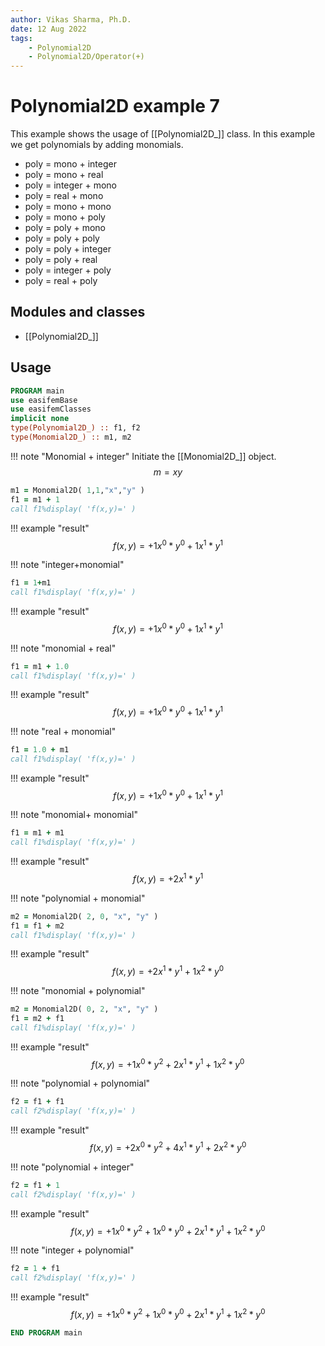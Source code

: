```yaml
---
author: Vikas Sharma, Ph.D.
date: 12 Aug 2022
tags:
    - Polynomial2D
    - Polynomial2D/Operator(+)
---
```


# Polynomial2D example 7

This example shows the usage of [[Polynomial2D_]] class. In this example we get polynomials by adding monomials.

- poly = mono + integer
- poly = mono + real
- poly = integer + mono
- poly = real + mono
- poly = mono + mono
- poly = mono + poly
- poly = poly + mono
- poly = poly + poly
- poly = poly + integer
- poly = poly + real
- poly = integer + poly
- poly = real + poly

## Modules and classes

- [[Polynomial2D_]]

## Usage

```fortran
PROGRAM main
use easifemBase
use easifemClasses
implicit none
type(Polynomial2D_) :: f1, f2
type(Monomial2D_) :: m1, m2
```

!!! note "Monomial + integer"
Initiate the [[Monomial2D_]] object.
$$
m=xy
$$

```fortran
m1 = Monomial2D( 1,1,"x","y" )
f1 = m1 + 1
call f1%display( 'f(x,y)=' )
```

!!! example "result"
$$
f(x,y)=+1x^0*y^0+1x^1*y^1
$$

!!! note "integer+monomial"

```fortran
f1 = 1+m1
call f1%display( 'f(x,y)=' )
```

!!! example "result"
$$
f(x,y)=+1x^0*y^0+1x^1*y^1
$$

!!! note "monomial + real"

```fortran
f1 = m1 + 1.0
call f1%display( 'f(x,y)=' )
```

!!! example "result"
$$
f(x,y)=+1x^0*y^0+1x^1*y^1
$$

!!! note "real + monomial"

```fortran
f1 = 1.0 + m1
call f1%display( 'f(x,y)=' )
```

!!! example "result"
$$
f(x,y)=+1x^0*y^0+1x^1*y^1
$$

!!! note "monomial+ monomial"

```fortran
f1 = m1 + m1
call f1%display( 'f(x,y)=' )
```

!!! example "result"
$$
f(x,y)=+2x^1*y^1
$$

!!! note "polynomial + monomial"

```fortran
m2 = Monomial2D( 2, 0, "x", "y" )
f1 = f1 + m2
call f1%display( 'f(x,y)=' )
```

!!! example "result"
$$
f(x,y)=+2x^1*y^1+1x^2*y^0
$$

!!! note "monomial + polynomial"

```fortran
m2 = Monomial2D( 0, 2, "x", "y" )
f1 = m2 + f1
call f1%display( 'f(x,y)=' )
```

!!! example "result"
$$
f(x,y)=+1x^0*y^2+2x^1*y^1+1x^2*y^0
$$

!!! note "polynomial + polynomial"

```fortran
f2 = f1 + f1
call f2%display( 'f(x,y)=' )
```

!!! example "result"
$$
f(x,y)=+2x^0*y^2+4x^1*y^1+2x^2*y^0
$$

!!! note "polynomial + integer"

```fortran
f2 = f1 + 1
call f2%display( 'f(x,y)=' )
```

!!! example "result"
$$
f(x,y)=+1x^0*y^2+1x^0*y^0+2x^1*y^1+1x^2*y^0
$$

!!! note "integer + polynomial"

```fortran
f2 = 1 + f1
call f2%display( 'f(x,y)=' )
```

!!! example "result"
$$
f(x,y)=+1x^0*y^2+1x^0*y^0+2x^1*y^1+1x^2*y^0
$$

```fortran
END PROGRAM main
```
